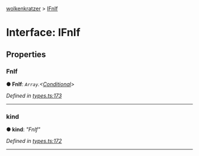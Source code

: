 [wolkenkratzer](../README.md) > [IFnIf](../interfaces/ifnif.md)



# Interface: IFnIf


## Properties
<a id="fnif"></a>

###  FnIf

**●  FnIf**:  *`Array`.<[Conditional](../#conditional)>* 

*Defined in [types.ts:173](https://github.com/arminhammer/wolkenkratzer/blob/aef6abd/src/types.ts#L173)*





___

<a id="kind"></a>

###  kind

**●  kind**:  *"FnIf"* 

*Defined in [types.ts:172](https://github.com/arminhammer/wolkenkratzer/blob/aef6abd/src/types.ts#L172)*





___


